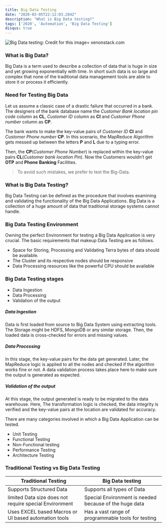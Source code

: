 ```yaml
---
title: Big Data Testing
date: "2020-03-05T22:12:03.284Z"
description: "What is Big Data testing?"
tags: ['2020', 'Automation', 'Big Data Testing']
disqus: true
---
```


![Big Data testing: Credit for this image= xenonstack.com](https://www.xenonstack.com/images/insights/xenonstack-what-is-big-data-testing.png)

### What is Big Data?
Big Data is a term used to describe a collection of data that is huge in size and yet growing exponentially with time. In short such data is so large and complex that none of the traditional data management tools are able to store it or process it efficiently.

### Need for Testing Big Data
Let us assume a classic case of a drastic failure that occurred in a bank. The designers of the bank database name the _Customer Bank location pin code_ column as **CL**, _Customer ID_ column as **CI** and _Customer Phone number_ column as **CP**.

The bank wants to make the key-value pairs of _Customer ID_  **CI** and _Customer Phone number_ **CP**. In this scenario, the MapReduce Algorithm gets messed up between the letters **P** and **L** due to a typing error.

Then, the **CP**(_Customer Phone Number_) is replaced within the key-value pairs **CL**(_Customer bank location Pin_). Now the Customers wouldn’t get **OTP** and **Phone**  **Banking** Facilities.

> To avoid such mistakes, we prefer to test the Big-Data.

### What is Big Data Testing?
Big Data Testing can be defined as the procedure that involves examining and validating the functionality of the Big Data Applications. Big Data is a collection of a huge amount of data that traditional storage systems cannot handle.

### Big Data Testing Environment
Owning the perfect Environment for testing a Big Data Application is very crucial. The basic requirements that makeup Data Testing are as follows.

-   Space for Storing, Processing and Validating Terra bytes of data should be available.
-   The Cluster and its respective nodes should be responsive
-   Data Processing resources like the powerful CPU should be available

### Big Data Testing stages
 - Data Ingestion
 - Data Processing
 - Validation of the output

##### Data Ingestion
Data is first loaded from source to Big Data System using extracting tools. The Storage might be HDFS, MongoDB or any similar storage. Then, the loaded data is cross-checked for errors and missing values.

##### Data Processing
In this stage, the key-value pairs for the data get generated. Later, the MapReduce logic is applied to all the nodes and checked if the algorithm works fine or not. A data validation process takes place here to make sure the output is generated as expected.

##### Validation of the output
At this stage, the output generated is ready to be migrated to the data warehouse. Here, The transformation logic is checked, the data integrity is verified and the key-value pairs at the location are validated for accuracy.

There are many categories involved in which a Big Data Application can be tested.

 - Unit Testing
 - Functional Testing
 - Non-Functional testing
 - Performance Testing
 - Architecture Testing

### Traditional Testing vs Big Data Testing
|Traditional Testing| Big Data testing |
|--|--|
| Supports Structured Data | Supports all types of Data |
| limited Data size does not require special Environment | Special Environment is needed because of the huge data |
| Uses EXCEL based Macros or UI based automation tools | Has a vast range of programmable tools for testing |


